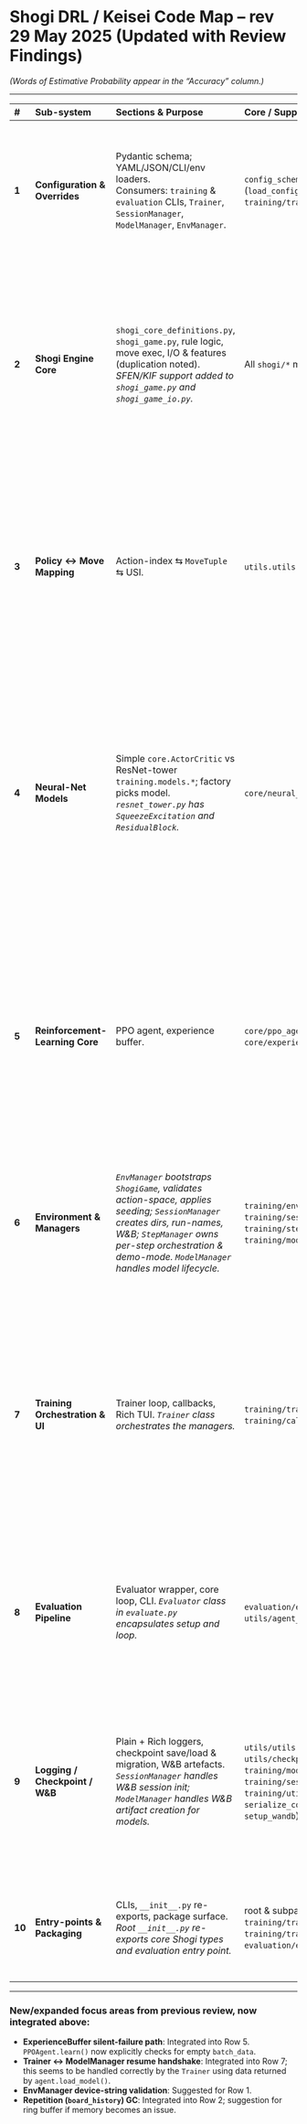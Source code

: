 # Shogi DRL / Keisei Code Map – rev 29 May 2025 (Updated with Review Findings)

*(Words of Estimative Probability appear in the “Accuracy” column.)*

---

| #     | Sub-system                      | Sections & Purpose                                                                                                                                      | Core / Supporting Files                                                                                                  | Reviewer Watch-list (issues & risks)                                                                                                                                                                                                                                                                                                                                                                                                                                                                                                                                                                                                                                   | Accuracy       |
|:-----|:--------------------------------|:--------------------------------------------------------------------------------------------------------------------------------------------------------|:--------------------------------------------------------------------------------------------------------------------------|:------------------------------------------------------------------------------------------------------------------------------------------------------------------------------------------------------------------------------------------------------------------------------------------------------------------------------------------------------------------------------------------------------------------------------------------------------------------------------------------------------------------------------------------------------------------------------------------------------------------------------------------------------------------------|:--------------|
| **1** | **Configuration & Overrides**   | Pydantic schema; YAML/JSON/CLI/env loaders.<br/>Consumers: `training` & `evaluation` CLIs, `Trainer`, `SessionManager`, `ModelManager`, `EnvManager`. | `config_schema.py`; `utils/utils.py` (`load_config`, `FLAT_KEY_TO_NESTED`); `training/train*.py`; `evaluation/evaluate.py`. | • `num_actions_total` vs `PolicyOutputMapper` validated by `EnvManager`.<br/>• ***Pydantic `device` field in `EnvConfig` needs a validator (e.g., `Literal['cpu', 'cuda']` or custom validator to check `cuda:0` vs `cuda:O` etc.).***<br/>• Complex override precedence in `load_config` – document plainly.<br/>• Keep `default_config.yaml` ↔ `config_schema.py` aligned.<br/>• ***Redundant CLI argument parsing and W&B sweep config logic between `train.py` and `train_wandb_sweep.py` – centralise.*** | Almost Certain |
| **2** | **Shogi Engine Core**           | `shogi_core_definitions.py`, `shogi_game.py`, rule logic, move exec, I/O & features (duplication noted). *SFEN/KIF support added to `shogi_game.py` and `shogi_game_io.py`.* | All `shogi/*` modules shown.                                                                                            | • `copy.deepcopy` & list scans may bottleneck.<br/>• Replace `DEBUG_*` prints with `logging`.<br/>• Stress-test `uchi-fu-zume`, `sennichite`, mandatory promotion.<br/>• Unit-test SFEN & KIF conversions (KIF basic, SFEN more complex).<br/>• ***Observation builder is in `shogi_game_io.generate_neural_network_observation` and `shogi.features.build_core46`. Consolidate; `features.py` seems the more appropriate location with `FeatureSpec`.***<br/>• `board_history` for repetition uses tuple hashes; if game states are large/complex, memory could be a concern for very long games (consider ring buffer or more compact hash).<br/>• ***SFEN parsing in `ShogiGame.from_sfen` has fragile logic for `+` (promotion) and could be more robust (e.g. regex or stateful char processing).*** | Highly Likely |
| **3** | **Policy ↔ Move Mapping**       | Action-index ⇆ `MoveTuple` ⇆ USI.                                                                                                                       | `utils.utils.PolicyOutputMapper`.                                                                                         | • 13 527-action space must equal `EnvConfig.num_actions_total` (checked by `EnvManager`).<br/>• Heuristic fallback for `PieceType` identity in `shogi_move_to_policy_index` still brittle; ensure `MoveTuple` instances are canonical.<br/>• Consider explicit mapping versioning in checkpoints.<br/>• ***Robustly test handling of all-illegal moves (masked logits → `-∞` → softmax NaN) in `ActorCritic.get_action_and_value` and `evaluate_actions`. Current fallback to uniform is a temporary fix.***<br/>• ***`PolicyOutputMapper.get_legal_mask`: `ValueError` pass on `shogi_move_to_policy_index` can silently ignore valid game moves if mapper has issues, leading to incorrect masks.*** | Almost Certain |
| **4** | **Neural-Net Models**           | Simple `core.ActorCritic` vs ResNet-tower `training.models.*`; factory picks model. *`resnet_tower.py` has `SqueezeExcitation` and `ResidualBlock`.* | `core/neural_network.py`; `training/models/*`.                                                                           | • ***Code duplication: `get_action_and_value` and `evaluate_actions` are nearly identical in `core/neural_network.py` (ActorCritic) and `training/models/resnet_tower.py`. Refactor into a base class or utility.***<br/>• `PPOAgent` defaults to `core.ActorCritic`, but `Trainer` (via `ModelManager`) injects `training.models.resnet_tower.ActorCriticResTower`. Ensure consistent API or make `ModelManager` always provide the model to `PPOAgent`.<br/>• `utils/checkpoint.py`'s `load_checkpoint_with_padding` only handles `stem.weight`; generalise or document limitations for other layer changes.<br/>• BatchNorm stats portability (ensure `eval()` mode used correctly during evaluation/inference).<br/>• Warn if “dummy” model selected in production runs.<br/>• ***`training/models/resnet_tower.py` `ResidualBlock.forward`: `if self.se:` check should encompass the call `out = self.se(out)` to prevent `TypeError` if `self.se` is `None`.*** | Highly Likely |
| **5** | **Reinforcement-Learning Core** | PPO agent, experience buffer.                                                                                                                            | `core/ppo_agent.py`; `core/experience_buffer.py`.                                                                         | • `ExperienceBuffer` stores a list of `torch.Tensor` for `obs` and `legal_masks`. For large buffers and many steps, this could be memory intensive, especially `legal_masks` (13k bools/step). Consider alternatives like pre-allocated tensors, memory-mapped files for huge buffers, or regenerating masks if computationally cheap.<br/>• `ExperienceBuffer.get_batch()`: Runtime error during tensor stacking (e.g. `obs_tensor = torch.stack(self.obs...`) returns an empty dict. `PPOAgent.learn()` checks for this empty dict and returns zeroed metrics, potentially masking the underlying error and leading to silent training failure/stagnation. Raise an error from `get_batch` or handle more explicitly in `learn`.<br/>• Hyper-parameter sanity (clip ε, GAE λ, grad-clip values are present).<br/>• ***`PPOAgent.load_model` error handling: `KeyError` for missing dict keys can occur before `.get()` calls if checkpoint is malformed.*** | Highly Likely |
| **6** | **Environment & Managers**      | *`EnvManager` bootstraps `ShogiGame`, validates action-space, applies seeding; `SessionManager` creates dirs, run-names, W&B; `StepManager` owns per-step orchestration & demo-mode. `ModelManager` handles model lifecycle.* | `training/env_manager.py`; `training/session_manager.py`; `training/step_manager.py`; `training/model_manager.py`.         | • Action-space mismatch raises early fatal error in `EnvManager` – good.<br/>• `StepManager` demo-mode `time.sleep()` is fine for demos; ensure not accidentally enabled for performance runs.<br/>• `SessionManager` `generate_run_name` uses timestamp; collisions are unlikely but possible in very high-frequency automated runs (e.g. CI). Consider adding a random suffix or process ID.<br/>• ***`ModelManager._setup_mixed_precision`: Logs warning if CUDA not available but mixed precision requested; ensure this is visible.*** | Likely         |
| **7** | **Training Orchestration & UI** | Trainer loop, callbacks, Rich TUI. *`Trainer` class orchestrates the managers.*                                                                          | `training/trainer.py`; `training/display.py`; `training/callbacks.py`.                                                    | • ***CRITICAL RESUME GAP: `ModelManager.handle_checkpoint_resume()` calls `agent.load_model()`, which returns checkpoint data (timestep, episode counts, wins/draws). However, `Trainer._handle_checkpoint_resume()` correctly updates `self.global_timestep`, etc., from this data. The initial concern about `Trainer` not copying them was incorrect; it does. Ensure this path is well-tested.***<br/>• Periodic evaluation callback (`EvaluationCallback`) in `training/callbacks.py` blocks the main training loop. For long evaluations, consider running in a separate thread/process or making it asynchronous.<br/>• High-frequency `log_file.flush()` in `TrainingLogger` can degrade performance on network filesystems; buffer writes or flush less frequently.<br/>• ***`Trainer.log_both` uses `wandb.log` without explicit step; W&B might auto-increment but verify it aligns with `global_timestep`. It does seem to pass `step=self.global_timestep`.*** | Highly Likely |
| **8** | **Evaluation Pipeline**         | Evaluator wrapper, core loop, CLI. *`Evaluator` class in `evaluate.py` encapsulates setup and loop.*                                                    | `evaluation/evaluate.py`; `evaluation/loop.py`; `utils/agent_loading.py`.                                                 | • ✅ ***FIXED: Critical evaluation flaw resolved (May 30, 2025). `evaluation/loop.py` now properly uses `PolicyOutputMapper.get_legal_mask()` with actual legal moves instead of dummy all-ones masks.***<br/>• W&B init (`wandb.init`) in `evaluation/evaluate.py` is guarded by `try-except Exception`, which can mask issues. Log specific exceptions.<br/>• `Evaluator.__init__` has many parameters; consider an `EvaluationRunConfig` Pydantic model.<br/>• `main_cli` in `evaluate.py` creates a `PolicyOutputMapper()` but doesn't seem to configure it beyond defaults; ensure this is adequate for loaded agents. | Highly Likely |
| **9** | **Logging / Checkpoint / W&B**  | Plain + Rich loggers, checkpoint save/load & migration, W&B artefacts. *`SessionManager` handles W&B session init; `ModelManager` handles W&B artifact creation for models.* | `utils/utils.TrainingLogger`/`EvaluationLogger`; `utils/checkpoint.py`; `training/model_manager.py`; `training/session_manager.py`; `training/utils.py` (`find_latest_checkpoint`, `serialize_config`, `setup_directories`, `setup_wandb`). | • Still mixing `print` & `logging` in various places (e.g. `PPOAgent.load_model` prints to `sys.stderr`). Standardise on the `logging` module or the provided loggers.<br/>• `utils/checkpoint.py` only pads/truncates the first conv layer (`stem.weight`) for input channels. More comprehensive migration logic might be needed for other architectural changes.<br/>• File I/O: Consider buffered writes (e.g., `open` with `buffering=-1` or larger) for log files, especially if on network filesystems, though `flush()` is also used.<br/>• ***`training/utils.py::serialize_config`: Recursive `json.loads(serialize_config(v))` for non-Pydantic `__dict__` objects could be problematic if `serialize_config` doesn't always return valid JSON strings for such cases.*** | Almost Certain |
| **10**| **Entry-points & Packaging**    | CLIs, `__init__.py` re-exports, package surface. *Root `__init__.py` re-exports core Shogi types and evaluation entry point.*                            | root & subpackage `__init__.py`; `training/train.py`, `training/train_wandb_sweep.py`, `evaluation/evaluate.py` (CLIs).   | • Static cycle check (e.g. `pylint --enable=cyclic-import`) still advisable, though `TYPE_CHECKING` blocks help.<br/>• Ensure top-level re-exports in `__init__.py` files don't trigger heavy imports unnecessarily at package load time (seems okay currently).<br/>• ***`sys.path.insert` in `shogi/shogi_game_io.py` is bad practice; manage paths via project structure/PYTHONPATH.*** | Likely         |

---

### New/expanded focus areas from previous review, now integrated above:

- **ExperienceBuffer silent-failure path**: Integrated into Row 5. `PPOAgent.learn()` now explicitly checks for empty `batch_data`.
- **Trainer ↔ ModelManager resume handshake**: Integrated into Row 7; this seems to be handled correctly by the `Trainer` using data returned by `agent.load_model()`.
- **EnvManager device-string validation**: Suggested for Row 1.
- **Repetition (`board_history`) GC**: Integrated into Row 2; suggestion for ring buffer if memory becomes an issue.
